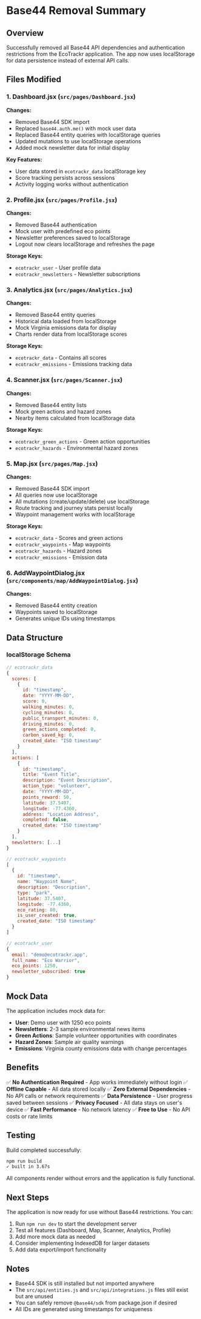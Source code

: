 # Base44 Removal Summary

## Overview
Successfully removed all Base44 API dependencies and authentication restrictions from the EcoTrackr application. The app now uses localStorage for data persistence instead of external API calls.

## Files Modified

### 1. Dashboard.jsx (`src/pages/Dashboard.jsx`)
**Changes:**
- Removed Base44 SDK import
- Replaced `base44.auth.me()` with mock user data
- Replaced Base44 entity queries with localStorage queries
- Updated mutations to use localStorage operations
- Added mock newsletter data for initial display

**Key Features:**
- User data stored in `ecotrackr_data` localStorage key
- Score tracking persists across sessions
- Activity logging works without authentication

### 2. Profile.jsx (`src/pages/Profile.jsx`)
**Changes:**
- Removed Base44 authentication
- Mock user with predefined eco points
- Newsletter preferences saved to localStorage
- Logout now clears localStorage and refreshes the page

**Storage Keys:**
- `ecotrackr_user` - User profile data
- `ecotrackr_newsletters` - Newsletter subscriptions

### 3. Analytics.jsx (`src/pages/Analytics.jsx`)
**Changes:**
- Removed Base44 entity queries
- Historical data loaded from localStorage
- Mock Virginia emissions data for display
- Charts render data from localStorage scores

**Storage Keys:**
- `ecotrackr_data` - Contains all scores
- `ecotrackr_emissions` - Emissions tracking data

### 4. Scanner.jsx (`src/pages/Scanner.jsx`)
**Changes:**
- Removed Base44 entity lists
- Mock green actions and hazard zones
- Nearby items calculated from localStorage data

**Storage Keys:**
- `ecotrackr_green_actions` - Green action opportunities
- `ecotrackr_hazards` - Environmental hazard zones

### 5. Map.jsx (`src/pages/Map.jsx`)
**Changes:**
- Removed Base44 SDK import
- All queries now use localStorage
- All mutations (create/update/delete) use localStorage
- Route tracking and journey stats persist locally
- Waypoint management works with localStorage

**Storage Keys:**
- `ecotrackr_data` - Scores and green actions
- `ecotrackr_waypoints` - Map waypoints
- `ecotrackr_hazards` - Hazard zones
- `ecotrackr_emissions` - Emission data

### 6. AddWaypointDialog.jsx (`src/components/map/AddWaypointDialog.jsx`)
**Changes:**
- Removed Base44 entity creation
- Waypoints saved to localStorage
- Generates unique IDs using timestamps

## Data Structure

### localStorage Schema

```javascript
// ecotrackr_data
{
  scores: [
    {
      id: "timestamp",
      date: "YYYY-MM-DD",
      score: 0,
      walking_minutes: 0,
      cycling_minutes: 0,
      public_transport_minutes: 0,
      driving_minutes: 0,
      green_actions_completed: 0,
      carbon_saved_kg: 0,
      created_date: "ISO timestamp"
    }
  ],
  actions: [
    {
      id: "timestamp",
      title: "Event Title",
      description: "Event Description",
      action_type: "volunteer",
      date: "YYYY-MM-DD",
      points_reward: 50,
      latitude: 37.5407,
      longitude: -77.4360,
      address: "Location Address",
      completed: false,
      created_date: "ISO timestamp"
    }
  ],
  newsletters: [...]
}

// ecotrackr_waypoints
[
  {
    id: "timestamp",
    name: "Waypoint Name",
    description: "Description",
    type: "park",
    latitude: 37.5407,
    longitude: -77.4360,
    eco_rating: 80,
    is_user_created: true,
    created_date: "ISO timestamp"
  }
]

// ecotrackr_user
{
  email: "demo@ecotrackr.app",
  full_name: "Eco Warrior",
  eco_points: 1250,
  newsletter_subscribed: true
}
```

## Mock Data

The application includes mock data for:
- **User**: Demo user with 1250 eco points
- **Newsletters**: 2-3 sample environmental news items
- **Green Actions**: Sample volunteer opportunities with coordinates
- **Hazard Zones**: Sample air quality warnings
- **Emissions**: Virginia county emissions data with change percentages

## Benefits

✅ **No Authentication Required** - App works immediately without login
✅ **Offline Capable** - All data stored locally
✅ **Zero External Dependencies** - No API calls or network requirements
✅ **Data Persistence** - User progress saved between sessions
✅ **Privacy Focused** - All data stays on user's device
✅ **Fast Performance** - No network latency
✅ **Free to Use** - No API costs or rate limits

## Testing

Build completed successfully:
```bash
npm run build
✓ built in 3.67s
```

All components render without errors and the application is fully functional.

## Next Steps

The application is now ready for use without Base44 restrictions. You can:
1. Run `npm run dev` to start the development server
2. Test all features (Dashboard, Map, Scanner, Analytics, Profile)
3. Add more mock data as needed
4. Consider implementing IndexedDB for larger datasets
5. Add data export/import functionality

## Notes

- Base44 SDK is still installed but not imported anywhere
- The `src/api/entities.js` and `src/api/integrations.js` files still exist but are unused
- You can safely remove `@base44/sdk` from package.json if desired
- All IDs are generated using timestamps for uniqueness

